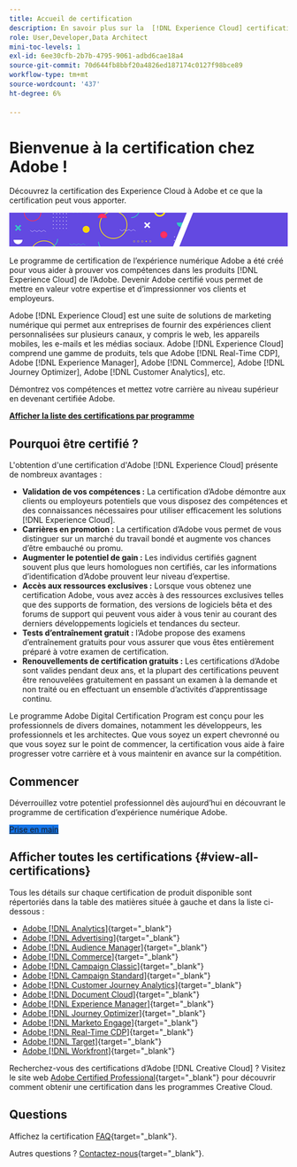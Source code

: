 ```yaml
---
title: Accueil de certification
description: En savoir plus sur la  [!DNL Experience Cloud] certification à Adobe. Découvrez ce que la certification peut vous apporter.
role: User,Developer,Data Architect
mini-toc-levels: 1
exl-id: 6ee30cfb-2b7b-4795-9061-adbd6cae18a4
source-git-commit: 70d644fb8bbf20a4826ed187174c0127f98bce89
workflow-type: tm+mt
source-wordcount: '437'
ht-degree: 6%

---
```


# Bienvenue à la certification chez Adobe !

Découvrez la certification des Experience Cloud à Adobe et ce que la certification peut vous apporter.

![Bannière](/help/certifications/assets/home_banner_smallwide.png)

Le programme de certification de l’expérience numérique Adobe a été créé pour vous aider à prouver vos compétences dans les produits [!DNL Experience Cloud] de l’Adobe. Devenir Adobe certifié vous permet de mettre en valeur votre expertise et d’impressionner vos clients et employeurs.

Adobe [!DNL Experience Cloud] est une suite de solutions de marketing numérique qui permet aux entreprises de fournir des expériences client personnalisées sur plusieurs canaux, y compris le web, les appareils mobiles, les e-mails et les médias sociaux. Adobe [!DNL Experience Cloud] comprend une gamme de produits, tels que Adobe [!DNL Real-Time CDP], Adobe [!DNL Experience Manager], Adobe [!DNL Commerce], Adobe [!DNL Journey Optimizer], Adobe [!DNL Customer Analytics], etc.

Démontrez vos compétences et mettez votre carrière au niveau supérieur en devenant certifiée Adobe.

[**Afficher la liste des certifications par programme**](#view-all-certifications)

## Pourquoi être certifié ?

L&#39;obtention d&#39;une certification d&#39;Adobe [!DNL Experience Cloud] présente de nombreux avantages :

* **Validation de vos compétences :** La certification d’Adobe démontre aux clients ou employeurs potentiels que vous disposez des compétences et des connaissances nécessaires pour utiliser efficacement les solutions [!DNL Experience Cloud].
* **Carrières en promotion :** La certification d’Adobe vous permet de vous distinguer sur un marché du travail bondé et augmente vos chances d’être embauché ou promu.
* **Augmenter le potentiel de gain :** Les individus certifiés gagnent souvent plus que leurs homologues non certifiés, car les informations d’identification d’Adobe prouvent leur niveau d’expertise.
* **Accès aux ressources exclusives :** Lorsque vous obtenez une certification Adobe, vous avez accès à des ressources exclusives telles que des supports de formation, des versions de logiciels bêta et des forums de support qui peuvent vous aider à vous tenir au courant des derniers développements logiciels et tendances du secteur.
* **Tests d’entraînement gratuit :** l’Adobe propose des examens d’entraînement gratuits pour vous assurer que vous êtes entièrement préparé à votre examen de certification.
* **Renouvellements de certification gratuits :** Les certifications d’Adobe sont valides pendant deux ans, et la plupart des certifications peuvent être renouvelées gratuitement en passant un examen à la demande et non traité ou en effectuant un ensemble d’activités d’apprentissage continu.

Le programme Adobe Digital Certification Program est conçu pour les professionnels de divers domaines, notamment les développeurs, les professionnels et les architectes. Que vous soyez un expert chevronné ou que vous soyez sur le point de commencer, la certification vous aide à faire progresser votre carrière et à vous maintenir en avance sur la compétition.

## Commencer

Déverrouillez votre potentiel professionnel dès aujourd’hui en découvrant le programme de certification d’expérience numérique Adobe.

<a href="https://experienceleague.adobe.com/docs/certification/certification/getting-started.html" target="_blank" class="spectrum-Button spectrum-Button--fill spectrum-Button--accent spectrum-Button--sizeM is-margin-bottom-big-big at-element-click-tracking" style="background-color:#1473E6"><span class="spectrum-Button-label has-no-wrap">Prise en main</span></a>

## Afficher toutes les certifications {#view-all-certifications}

Tous les détails sur chaque certification de produit disponible sont répertoriés dans la table des matières située à gauche et dans la liste ci-dessous :

* [Adobe [!DNL Analytics]](/help/certifications/aa/aa-overview.md){target="_blank"}
* [Adobe [!DNL Advertising]](/help/certifications/aac/aac-overview.md){target="_blank"}
* [Adobe [!DNL Audience Manager]](/help/certifications/aam/aam-overview.md){target="_blank"}
* [Adobe [!DNL Commerce]](/help/certifications/ac/ac-overview.md){target="_blank"}
* [Adobe [!DNL Campaign Classic]](/help/certifications/acc/acc-overview.md){target="_blank"}
* [Adobe [!DNL Campaign Standard]](/help/certifications/acs/acs-overview.md){target="_blank"}
* [Adobe [!DNL Customer Journey Analytics]](/help/certifications/acja/acja-overview.md){target="_blank"}
* [Adobe [!DNL Document Cloud]](/help/certifications/adc/adc-overview.md){target="_blank"}
* [Adobe [!DNL Experience Manager]](/help/certifications/aem/aem-overview.md){target="_blank"}
* [Adobe [!DNL Journey Optimizer]](/help/certifications/ajo/ajo-overview.md){target="_blank"}
* [Adobe [!DNL Marketo Engage]](/help/certifications/ame/ame-overview.md){target="_blank"}
* [Adobe [!DNL Real-Time CDP]](/help/certifications/rtcdp/rtcdp-overview.md){target="_blank"}
* [Adobe [!DNL Target]](/help/certifications/at/at-overview.md){target="_blank"}
* [Adobe [!DNL Workfront]](/help/certifications/aw/aw-overview.md){target="_blank"}

Recherchez-vous des certifications d’Adobe [!DNL Creative Cloud] ? Visitez le site web [Adobe Certified Professional](https://certifiedprofessional.adobe.com/en/home){target="_blank"} pour découvrir comment obtenir une certification dans les programmes Creative Cloud.

## Questions

Affichez la certification [FAQ](https://experienceleague.adobe.com/docs/certification/certification/faq.html){target="_blank"}.

Autres questions ? [Contactez-nous](mailto:certif@adobe.com){target="_blank"}.